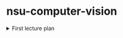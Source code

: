 # nsu-computer-vision

<details>
  <summary>First lecture plan</summary>
  
  1. What is computer vision?
2. What types of issues are solved with computer vision?
* Digit recognition
* Object recognition
* Recognition of places
* Character Recognition
* Creating new images
* Definition of distance and shape
* etc.
3. Computer vision history
* Pinhole camera (camera obscura) - nautilus pompilius eye
* Van eyck drawings - why so precise?
* Camera lucida
* First photo (1825, 1826)
* First video (1878, 1888, 1895)
* Prokudin-Gorskiy photo's technology
* Stereophotogrammetry
* Whirlwind computer (1951)
* 3D solids in ciomputer (1963)
* Sketchpad (1963)
* David Marr (1971)
* Yann lecunn MNIST (1989)
* Viola Jones face detector (2001)
* TODO: Something else, modern?))
4. Why computer vision is complex?
* Angle of rotation
* Scale
* Lighting
* Incomplete coverage
* 3D -> 2D is ambiguous
* Perspective
* Diversity of objects
* Aberrations
5. What helps us to determine object?
* Edges 
* A prioru knowledge
6. Physical basics
* Light == wave + visible spectrum
7. Human eye
* Why our eye sucks
* Why octopus eye is better than ours
* Why our ear is better than eye
8. Optical systems
* Schema of taking a photo
* Lenses
* Light sensitive elements
* Digitization of a signal
9. Image as a matrix/3D matrix
10. Convert light to number of values (RGB)
* What is color?
* Trichromatic theory
* Grassmans law
* LMS, RGB, HSV, CMYK

</details>
